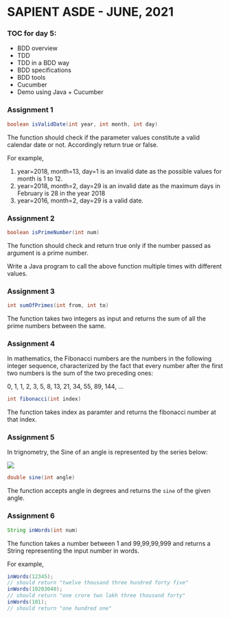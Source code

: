 # SAPIENT ASDE - JUNE, 2021

### TOC for day 5:

-   BDD overview
-   TDD
-   TDD in a BDD way
-   BDD specifications
-   BDD tools
-   Cucumber
-   Demo using Java + Cucumber

### Assignment 1

```java
boolean isValidDate(int year, int month, int day)
```

The function should check if the parameter values constitute a valid calendar date or not. Accordingly return true or false.

For example,

1. year=2018, month=13, day=1 is an invalid date as the possible values for month is 1 to 12.
2. year=2018, month=2, day=29 is an invalid date as the maximum days in February is 28 in the year 2018
3. year=2016, month=2, day=29 is a valid date.

### Assignment 2

```java
boolean isPrimeNumber(int num)
```

The function should check and return true only if the number passed as argument is a prime number.

Write a Java program to call the above function multiple times with different values.

### Assignment 3

```java
int sumOfPrimes(int from, int to)
```

The function takes two integers as input and returns the sum of all the prime numbers between the same.

### Assignment 4

In mathematics, the Fibonacci numbers are the numbers in the following integer sequence, characterized by the fact that every number after the first two numbers is the sum of the two preceding ones:

0, 1, 1, 2, 3, 5, 8, 13, 21, 34, 55, 89, 144, ...

```java
int fibonacci(int index)
```

The function takes index as paramter and returns the fibonacci number at that index.

### Assignment 5

In trignometry, the Sine of an angle is represented by the series below:

![](https://wikimedia.org/api/rest_v1/media/math/render/svg/3d9689077ce39529e3198213901261ebcf48197d)

```java
double sine(int angle)
```

The function accepts angle in degrees and returns the `sine` of the given angle.

### Assignment 6

```java
String inWords(int num)
```

The function takes a number between 1 and 99,99,99,999 and returns a String representing the input number in words.

For example,

```java
inWords(12345);
// should return "twelve thousand three hundred forty five"
inWords(10203040);
// should return "one crore two lakh three thousand forty"
inWords(101);
// should return "one hundred one"
```
